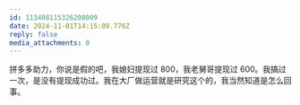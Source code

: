 ```yaml
---
id: 113408115326208009
date: 2024-11-01T14:15:09.776Z
reply: false
media_attachments: 0
---
```


拼多多助力，你说是假的吧，我媳妇提现过 800，我老舅哥提现过 600。我搞过一次，是没有提现成功过。我在大厂做运营就是研究这个的，我当然知道是怎么回事。

